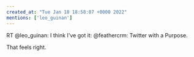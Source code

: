 ```yaml
---
created_at: "Tue Jan 18 18:58:07 +0000 2022"
mentions: ['leo_guinan']
---
```


RT @leo_guinan: I think I've got it: @feathercrm: Twitter with a Purpose.

That feels right.